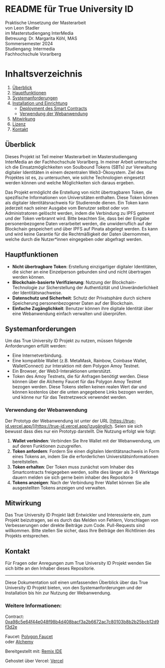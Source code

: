 # README für True University ID
Praktische Umsetzung der Masterarbeit  
von Leon Stadler  
im Masterstudiengang InterMedia  
Betreuung: Dr. Margarita Köhl, MAS  
Sommersemester 2024  
Studiengang: Intermedia  
Fachhochschule Vorarlberg

# Inhaltsverzeichnis

1. [Überblick](#überblick)
2. [Hauptfunktionen](#hauptfunktionen)
3. [Systemanforderungen](#systemanforderungen)
4. [Installation und Einrichtung](#installation-und-einrichtung)
   - [Deployment des Smart Contracts](#deployment-des-smart-contracts)
   - [Verwendung der Webanwendung](#verwendung-der-webanwendung)
5. [Mitwirkung](#mitwirkung)
6. [Lizenz](#lizenz)
7. [Kontakt](#kontakt)

## Überblick
Dieses Projekt ist Teil meiner Masterarbeit im Masterstudiengang InterMedia an der Fachhochschule Vorarlberg. In meiner Arbeit untersuche ich die Einsatzmöglichkeiten von Soulbound Tokens (SBTs) zur Verwaltung digitaler Identitäten in einem dezentralen Web3-Ökosystem.
Ziel des Projektes ist es, zu untersuchen, wie solche Technologien eingesetzt werden können und welche Möglichkeiten sich daraus ergeben.

Das Projekt ermöglicht die Erstellung von nicht übertragbaren Token, die spezifische Informationen von Universitäten enthalten. Diese Token können als digitaler Identitätsnachweis für Studierende dienen. Ein Token kann jederzeit nach seiner Ausgabe vom Benutzer selbst oder von Administratoren gelöscht werden, indem die Verbindung zu IPFS getrennt und der Token verbrannt wird. Bitte beachten Sie, dass bei der Eingabe personenbezogene Daten verarbeitet werden, die unwiderruflich auf der Blockchain gespeichert und über IPFS auf Pinata abgelegt werden.
Es kann und wird keine Garantie für die Rechtmäßigkeit der Daten übernommen, welche durch die Nutzer*innen eingegeben oder abgefragt werden. 

## Hauptfunktionen
- **Nicht übertragbare Token**: Erstellung einzigartiger digitaler Identitäten, die sicher an eine Einzelperson gebunden sind und nicht übertragen werden können.
- **Blockchain-basierte Verifizierung**: Nutzung der Blockchain-Technologie zur Sicherstellung der Authentizität und Unveränderlichkeit der Identitätsnachweise.
- **Datenschutz und Sicherheit**: Schutz der Privatsphäre durch sichere Speicherung personenbezogener Daten auf der Blockchain.
- **Einfache Zugänglichkeit**: Benutzer können ihre digitale Identität über eine Webanwendung einfach verwalten und überprüfen.

## Systemanforderungen
Um das True University ID Projekt zu nutzen, müssen folgende Anforderungen erfüllt werden:
- Eine Internetverbindung.
- Eine kompatible Wallet (z.B. MetaMask, Rainbow, Coinbase Wallet, WalletConnect) zur Interaktion mit dem Polygon Amoy Testnet.
- Ein Browser, der Web3-Interaktionen unterstützt.
- Token des Amoy Testnets, die für Anfragen benötigt werden. Diese können über die Alchemy Faucet für das Polygon Amoy Testnet bezogen werden. Diese Tokens stellen keinen realen Wert dar und können kostenlos über die unten angegebene Links bezogen werden, und könne nur für das Testnetzweck verwendet werden.

### Verwendung der Webanwendung
Der Prototyp der Webanwendung ist unter der URL [https://true-id.vercel.app/](https://true-id.vercel.app/)zugänglich. Seien sie sich bewusst dass dies nur ein  Prototyp darstellt. Die Nutzung erfolgt wie folgt:
1. **Wallet verbinden**: Verbinden Sie Ihre Wallet mit der Webanwendung, um auf deren Funktionen zuzugreifen.
2. **Token anfordern**: Fordern Sie einen digitalen Identitätsnachweis in Form eines Tokens an, indem Sie die erforderlichen Universitätsinformationen bereitstellen.
3. **Token erhalten**: Der Token muss zunächst vom Inhaber des Smartcontracts freigegeben werden, sollte dies länger als 3-6 Werktage dauern melden sie sich gerne beim inhaber des Repositorie
4. **Tokens anzeigen**: Nach der Verbindung Ihrer Wallet können Sie alle ausgestellten Tokens anzeigen und verwalten.

## Mitwirkung
Das True University ID Projekt lädt Entwickler und Interessierte ein, zum Projekt beizutragen, sei es durch das Melden von Fehlern, Vorschlagen von Verbesserungen oder direkte Beiträge zum Code. Pull-Requests sind willkommen. Bitte stellen Sie sicher, dass Ihre Beiträge den Richtlinien des Projekts entsprechen.

## Kontakt
Für Fragen oder Anregungen zum True University ID Projekt wenden Sie sich bitte an den Inhaber dieses Repositorie.

---

Diese Dokumentation soll einen umfassenden Überblick über das True University ID Projekt bieten, von den Systemanforderungen und der Installation bis hin zur Nutzung der Webanwendung. 

### Weitere Informationen:

Contract: [0xa98c5e64f44e048f98b4d408bacf3a2b6672ac7c80103b8b2b25bcb12d9f3d2e](https://www.oklink.com/de/amoy/tx/0xa98c5e64f44e048f98b4d408bacf3a2b6672ac7c80103b8b2b25bcb12d9f3d2e)

Faucet: [Polygon Faucet](https://faucet.polygon.technology/)  
oder [Alchemy](https://www.alchemy.com/faucets/polygon-amoy)

Bereitgestellt mit: [Remix IDE](https://remix.ethereum.org/)

Gehostet über Vercel: [Vercel](https://vercel.com/)
